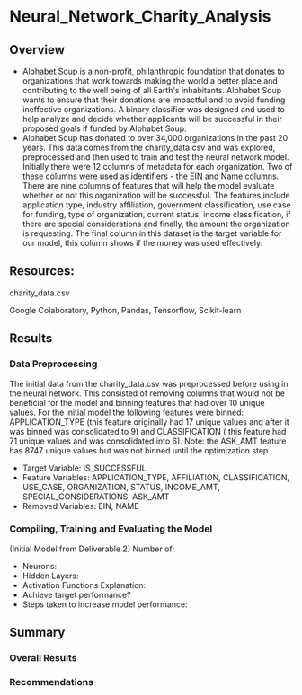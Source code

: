 # Neural_Network_Charity_Analysis
## Overview 
- Alphabet Soup is a non-profit, philanthropic foundation that donates to organizations that work towards making the world a better place and contributing to the well being of all Earth's inhabitants. Alphabet Soup wants to ensure that their donations are impactful and to avoid funding ineffective organizations. A binary classifier was designed and used to help analyze and decide whether applicants will be successful in their proposed goals if funded by Alphabet Soup. 
- Alphabet Soup has donated to over 34,000 organizations in the past 20 years. This data comes from the charity_data.csv and was explored, preprocessed and then used to train and test the neural network model. Initially there were 12 columns of metadata for each organization. Two of these columns were used as identifiers - the EIN and Name columns. There are nine columns of features that will help the model evaluate whether or not this organization will be successful. The features include application type, industry affiliation, government classification, use case for funding, type of organization, current status, income classification, if there are special considerations and finally, the amount the organization is requesting.  The final column in this dataset is the target variable for our model, this column shows if the money was used effectively. 
## Resources: 
charity_data.csv

Google Colaboratory, Python, Pandas, Tensorflow, Scikit-learn
## Results
### Data Preprocessing
The initial data from the charity_data.csv was preprocessed before using in the neural network. This consisted of removing columns that would not be beneficial for the model and binning features that had over 10 unique values. For the initial model the following features were binned: APPLICATION_TYPE (this feature originally had 17 unique values and after it was binned was consolidated to 9) and CLASSIFICATION ( this feature had 71 unique values and was consolidated into 6). Note: the ASK_AMT feature has 8747 unique values but was not binned until the optimization step. 
- Target Variable: IS_SUCCESSFUL
- Feature Variables: APPLICATION_TYPE, AFFILIATION, CLASSIFICATION, USE_CASE, ORGANIZATION, STATUS, INCOME_AMT, SPECIAL_CONSIDERATIONS, ASK_AMT
- Removed Variables: EIN, NAME 
### Compiling, Training and Evaluating the Model
(Initial Model from Deliverable 2)
Number of:
- Neurons:
- Hidden Layers:
- Activation Functions
Explanation:
- Achieve target performance?
- Steps taken to increase model performance:

## Summary
### Overall Results
### Recommendations
